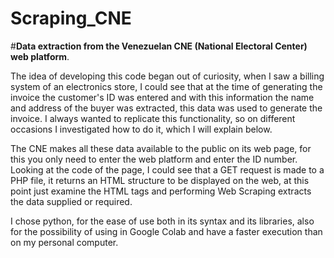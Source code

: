 # Scraping_CNE
#**Data extraction from the Venezuelan CNE (National Electoral Center) web platform**.

The idea of developing this code began out of curiosity, when I saw a billing system of an electronics store, I could see that at the time of generating the invoice the customer's ID was entered and with this information the name and address of the buyer was extracted, this data was used to generate the invoice.
I always wanted to replicate this functionality, so on different occasions I investigated how to do it, which I will explain below.

The CNE makes all these data available to the public on its web page, for this you only need to enter the web platform and enter the ID number. Looking at the code of the page, I could see that a GET request is made to a PHP file, it returns an HTML structure to be displayed on the web, at this point just examine the HTML tags and performing Web Scraping extracts the data supplied or required.

I chose python, for the ease of use both in its syntax and its libraries, also for the possibility of using in Google Colab and have a faster execution than on my personal computer.
